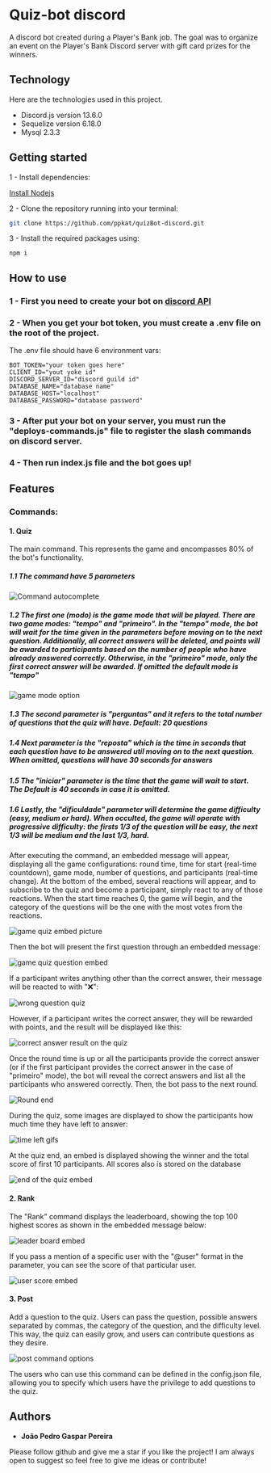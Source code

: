 # Quiz-bot discord
A discord bot created during a Player's Bank job.
The goal was to organize an event on the Player's Bank Discord server with gift card prizes for the winners.

## Technology 

Here are the technologies used in this project.

* Discord.js version 13.6.0
* Sequelize version 6.18.0
* Mysql 2.3.3

## Getting started

1 - Install dependencies: 

[Install Nodejs](https://nodejs.org/)

2 - Clone the repository running into your terminal:

```sh
git clone https://github.com/ppkat/quizBot-discord.git
```

3 - Install the required packages using:

```
npm i
```

## How to use

### 1 - First you need to create your bot on [discord API](https://discord.com/developers)

### 2 - When you get your bot token, you must create a .env file on the root of the project.

The .env file should have 6 environment vars:

```
BOT_TOKEN="your token goes here"
CLIENT_ID="yout yoke id"
DISCORD_SERVER_ID="discord guild id"
DATABASE_NAME="database name"
DATABASE_HOST="localhost"
DATABASE_PASSWORD="database password"
```

### 3 - After put your bot on your server, you must run the "deploys-commands.js" file to register the slash commands on discord server.

### 4 - Then run index.js file and the bot goes up!

## Features

### Commands:

 #### **1. Quiz**
 The main command. This represents the game and encompasses 80% of the bot's functionality.

 ##### 1.1 The command have 5 parameters

 ![Command autocomplete](Public/quiz-options.png)

 ##### 1.2 The first one (modo) is the game mode that will be played. There are two game modes: "tempo" and "primeiro". In the "tempo" mode, the bot will wait for the time given in the parameters before moving on to the next question. Additionally, all correct answers will be deleted, and points will be awarded to participants based on the number of people who have already answered correctly. Otherwise, in the "primeiro" mode, only the first correct answer will be awarded. If omitted the default mode is "tempo"

 ![game mode option](Public/mode-option.png)

 ##### 1.3 The second parameter is "perguntas" and it refers to the total number of questions that the quiz will have. Default: 20 questions

 ##### 1.4 Next parameter is the "reposta" which is the time in seconds that each question have to be answered util moving on to the next question. When omitted, questions will have 30 seconds for answers

 ##### 1.5 The "iniciar" parameter is the time that the game will wait to start. The Default is 40 seconds in case it is omitted.

 ##### 1.6 Lastly, the "dificuldade" parameter will determine the game difficulty (easy, medium or hard). When occulted, the game will operate with progressive difficulty: the firsts 1/3 of the question will be easy, the next 1/3 will be medium and the last 1/3, hard.

 After executing the command, an embedded message will appear, displaying all the game configurations: round time, time for start (real-time countdown), game mode, number of questions, and participants (real-time change). At the bottom of the embed, several reactions will appear, and to subscribe to the quiz and become a participant, simply react to any of those reactions. When the start time reaches 0, the game will begin, and the category of the questions will be the one with the most votes from the reactions.

 ![game quiz embed picture](Public/quiz-start-embed.png)

 Then  the bot will present the first question through an embedded message:

 ![game quiz question embed](Public/quiz-question.png)

 If a participant writes anything other than the correct answer, their message will be reacted to with "❌":

 ![wrong question quiz](Public/incorrect-answer.png)

 However, if a participant writes the correct answer, they will be rewarded with points, and the result will be displayed like this:

 ![correct answer result on the quiz](Public/correct-answer.png)

 Once the round time is up or all the participants provide the correct answer (or if the first participant provides the correct answer in the case of "primeiro" mode), the bot will reveal the correct answers and list all the participants who answered correctly. Then, the bot pass to the next round.

 ![Round end](Public/round-end.png)

 During the quiz, some images are displayed to show the participants how much time they have left to answer:
 
![time left gifs](Public/timeleft-gifs.png)

At the quiz end, an embed is displayed showing the winner and the total score of first 10 participants. All scores also is stored on the database

![end of the quiz embed](Public/quiz-end.png)

 #### **2. Rank**
 The "Rank" command displays the leaderboard, showing the top 100 highest scores as shown in the embedded message below:

 ![leader board embed](Public/top100-rank.png)

 If you pass a mention of a specific user with the "@user" format in the parameter, you can see the score of that particular user.

 ![user score embed](Public/user-score-rank.png)

 #### **3. Post**
 Add a question to the quiz. Users can pass the question, possible answers separated by commas, the category of the question, and the difficulty level. This way, the quiz can easily grow, and users can contribute questions as they desire.

![post command options](Public/post.png)

The users who can use this command can be defined in the config.json file, allowing you to specify which users have the privilege to add questions to the quiz.

  ## Authors

  * **João Pedro Gaspar Pereira** 

  Please follow github and give me a star if you like the project!
  I am always open to suggest so feel free to give me ideas or contribute!
